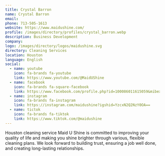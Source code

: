 ```yaml
---
title: Crystal Barron 
name: Crystal Barron 
email: 
phone: 713-505-1613
website: https://www.maidushine.com/
profile: /images/directory/profiles/crystal_barron.webp
description: Business Development
company: 
logo: /images/directory/logos/maidushine.svg
directory: Cleaning Services
location: Houston
language: English
social:
  - name: youtube
    icon: fa-brands fa-youtube
    link: https://www.youtube.com/@MaidUShine
  - name: facebook
    icon: fa-brands fa-square-facebook
    link: https://www.facebook.com/profile.php?id=100086011615059&mibextid=LQQJ4d
  - name: instagram
    icon: fa-brands fa-instagram
    link: https://instagram.com/maidushine?igshid=YzcxN2Q2NzY0OA==
  - name: tictok
    icon: fa-brands fa-tiktok
    link: https://www.tiktok.com/@maidushine
---
```

Houston cleaning service Maid U Shine is committed to improving your quality of life and making you shine brighter through various, flexible cleaning plans. We look forward to building trust, ensuring a job well done, and creating long-lasting relationships.
